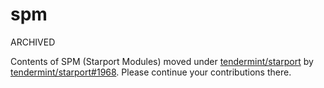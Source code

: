 # spm

ARCHIVED

Contents of SPM (Starport Modules) moved under [tendermint/starport](https://github.com/tendermint/starport/tree/develop/starport/pkg) by [tendermint/starport#1968](https://github.com/tendermint/starport/pull/1968). Please continue your contributions there.
